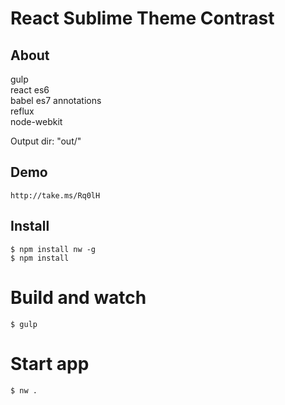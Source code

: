 # React Sublime Theme Contrast

## About
gulp<br />
react es6<br />
babel es7 annotations<br />
reflux<br />
node-webkit

Output dir: "out/"

## Demo
```
http://take.ms/Rq0lH
```


## Install
```
$ npm install nw -g
$ npm install
```

# Build and watch
```
$ gulp
```

# Start app
```
$ nw .
```


